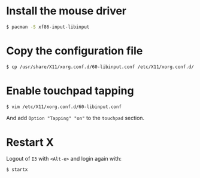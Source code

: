 # Install the mouse driver
```sh
$ pacman -S xf86-input-libinput
```

# Copy the configuration file
```sh
$ cp /usr/share/X11/xorg.conf.d/60-libinput.conf /etc/X11/xorg.conf.d/
```

# Enable touchpad tapping
```sh
$ vim /etc/X11/xorg.conf.d/60-libinput.conf
```
And add `Option "Tapping" "on"` to the `touchpad` section.

# Restart X
Logout of `I3` with `<Alt-e>` and login again with:
```sh
$ startx
```
